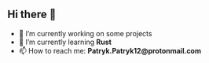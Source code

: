 ## Hi there 👋

<!--
**12-Patryk-12/12-Patryk-12** is a ✨ _special_ ✨ repository because its `README.md` (this file) appears on your GitHub profile.

Here are some ideas to get you started:


- 👯 I’m looking to collaborate on ...
- 🤔 I’m looking for help with ...
- 💬 Ask me about ...


- 😄 Pronouns: ...
- ⚡ Fun fact: ...
-->

- 🔭 I’m currently working on some projects
- 🌱 I’m currently learning __Rust__
- 📫 How to reach me: __Patryk.Patryk12@protonmail.com__
